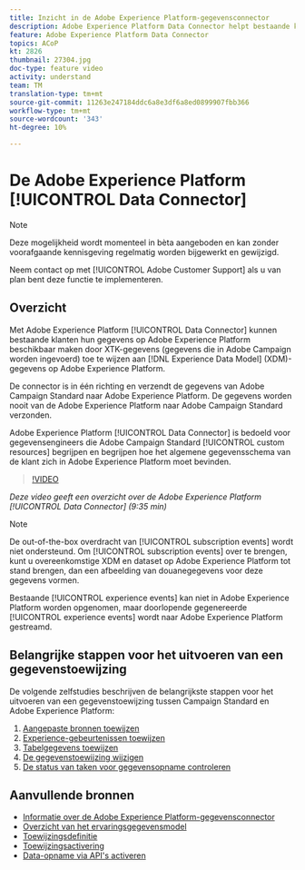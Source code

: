```yaml
---
title: Inzicht in de Adobe Experience Platform-gegevensconnector
description: Adobe Experience Platform Data Connector helpt bestaande klanten hun gegevens op Adobe Experience Platform beschikbaar te maken door XTK-gegevens (gegevens die in Campaign worden opgenomen) toe te wijzen aan XDM-gegevens (Experience Data Model) op Adobe Experience Platform.
feature: Adobe Experience Platform Data Connector
topics: ACoP
kt: 2826
thumbnail: 27304.jpg
doc-type: feature video
activity: understand
team: TM
translation-type: tm+mt
source-git-commit: 11263e247184ddc6a8e3df6a8ed0899907fbb366
workflow-type: tm+mt
source-wordcount: '343'
ht-degree: 10%

---
```



# De Adobe Experience Platform [!UICONTROL Data Connector]

>[!NOTE]
>
>Deze mogelijkheid wordt momenteel in bèta aangeboden en kan zonder voorafgaande kennisgeving regelmatig worden bijgewerkt en gewijzigd.
>
>Neem contact op met [!UICONTROL Adobe Customer Support] als u van plan bent deze functie te implementeren.

## Overzicht

Met Adobe Experience Platform [!UICONTROL Data Connector] kunnen bestaande klanten hun gegevens op Adobe Experience Platform beschikbaar maken door XTK-gegevens (gegevens die in Adobe Campaign worden ingevoerd) toe te wijzen aan [!DNL Experience Data Model] (XDM)-gegevens op Adobe Experience Platform.

De connector is in één richting en verzendt de gegevens van Adobe Campaign Standard naar Adobe Experience Platform. De gegevens worden nooit van de Adobe Experience Platform naar Adobe Campaign Standard verzonden.

Adobe Experience Platform [!UICONTROL Data Connector] is bedoeld voor gegevensengineers die Adobe Campaign Standard [!UICONTROL custom resources] begrijpen en begrijpen hoe het algemene gegevensschema van de klant zich in Adobe Experience Platform moet bevinden.

>[!VIDEO](https://video.tv.adobe.com/v/27304?quality=12)

*Deze video geeft een overzicht over de Adobe Experience Platform  [!UICONTROL Data Connector] (9:35 min)*

>[!NOTE]
>
>De out-of-the-box overdracht van [!UICONTROL subscription events] wordt niet ondersteund. Om [!UICONTROL subscription events] over te brengen, kunt u overeenkomstige XDM en dataset op Adobe Experience Platform tot stand brengen, dan een afbeelding van douanegegevens voor deze gegevens vormen.
>
>Bestaande [!UICONTROL experience events] kan niet in Adobe Experience Platform worden opgenomen, maar doorlopende gegenereerde [!UICONTROL experience events] wordt naar Adobe Experience Platform gestreamd.

## Belangrijke stappen voor het uitvoeren van een gegevenstoewijzing

De volgende zelfstudies beschrijven de belangrijkste stappen voor het uitvoeren van een gegevenstoewijzing tussen Campaign Standard en Adobe Experience Platform:

1. [Aangepaste bronnen toewijzen](/help/administrating/adobe-experience-platform-data-connector/mapping-custom-resources.md)
2. [Experience-gebeurtenissen toewijzen](/help/administrating/adobe-experience-platform-data-connector/mapping-experience-events.md)
3. [Tabelgegevens toewijzen](/help/administrating/adobe-experience-platform-data-connector/mapping-seed-table-data.md)
4. [De gegevenstoewijzing wijzigen](/help/administrating/adobe-experience-platform-data-connector/modifying-data-mapping.md)
5. [De status van taken voor gegevensopname controleren](/help/administrating/adobe-experience-platform-data-connector/checking-status-of-data-ingestion-jobs.md)

## Aanvullende bronnen

* [Informatie over de Adobe Experience Platform-gegevensconnector](https://docs.adobe.com/content/help/en/campaign-standard/using/administrating/mapping-campaign-and-aep-data/aep-about-data-connector.html)
* [Overzicht van het ervaringsgegevensmodel](https://docs.adobe.com/content/help/en/campaign-standard/using/administrating/mapping-campaign-and-aep-data/aep-data-model-overview.html)
* [Toewijzingsdefinitie](https://docs.adobe.com/content/help/en/campaign-standard/using/administrating/mapping-campaign-and-aep-data/aep-mapping-definition.html)
* [Toewijzingsactivering](https://docs.adobe.com/content/help/en/campaign-standard/using/administrating/mapping-campaign-and-aep-data/aep-mapping-activation.html)
* [Data-opname via API&#39;s activeren](https://docs.adobe.com/content/help/en/campaign-standard/using/administrating/mapping-campaign-and-aep-data/aep-triggering-data-ingestion.html)
